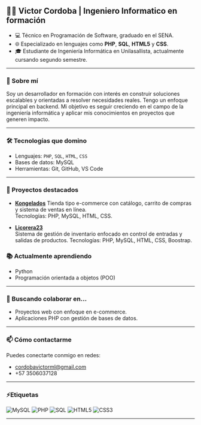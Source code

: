 ## 👨‍💻 Victor Cordoba | Ingeniero Informatico en formación

- 💻 Técnico en Programación de Software, graduado en el SENA. 
- 🌐 Especializado en lenguajes como **PHP**, **SQL**, **HTML5** y **CSS**.
- 🎓 Estudiante de Ingeniería Informática en Unilasallista, actualmente cursando segundo semestre.

---

### 🚀 Sobre mí

Soy un desarrollador en formación con interés en construir soluciones escalables y orientadas a resolver necesidades reales. Tengo un enfoque principal en backend. Mi objetivo es seguir creciendo en el campo de la ingeniería informática y aplicar mis conocimientos en proyectos que generen impacto.

---

### 🛠️ Tecnologías que domino

- Lenguajes: `PHP`, `SQL`, `HTML`, `CSS`
- Bases de datos: MySQL
- Herramientas: Git, GitHub, VS Code

---

### 📌 Proyectos destacados  
- [**Kongelados**](https://github.com/VoctorX/tienda)
  Tienda tipo e-commerce con catálogo, carrito de compras y sistema de ventas en línea.   
  Tecnologías: PHP, MySQL, HTML, CSS.  

- [**Licorera23**](https://github.com/VoctorX/licorera23)  
  Sistema de gestión de inventario enfocado en control de entradas y salidas de productos.
  Tecnologías: PHP, MySQL, HTML, CSS, Boostrap.  

### 📚 Actualmente aprendiendo

- Python
- Programación orientada a objetos (POO)

---

### 🤝 Buscando colaborar en...

- Proyectos web con enfoque en e-commerce.
- Aplicaciones PHP con gestión de bases de datos.

---

### 📫 Cómo contactarme

Puedes conectarte conmigo en redes:
- cordobavictorml@gmail.com
- +57 3506037128

---

### ⚡Etiquetas

![MySQL](https://img.shields.io/badge/MySQL-8.0-4479A1?style=for-the-badge&logo=mysql&logoColor=white)
![PHP](https://img.shields.io/badge/PHP-7.4-777BB4?style=for-the-badge&logo=php&logoColor=white)
![SQL](https://img.shields.io/badge/SQL-Structured%20Query%20Language-003B57?style=for-the-badge&logo=mysql&logoColor=white)
![HTML5](https://img.shields.io/badge/HTML5-5-E34F26?style=for-the-badge&logo=html5&logoColor=white)
![CSS3](https://img.shields.io/badge/CSS3-3-1572B6?style=for-the-badge&logo=css3&logoColor=white)

---
